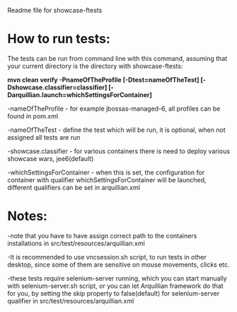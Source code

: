 ﻿Readme file for showcase-ftests

How to run tests:
=================

The tests can be run from command line with this command, assuming that your current directory is the directory with showcase-ftests:

**mvn clean verify -PnameOfTheProfile [-Dtest=nameOfTheTest] [-Dshowcase.classifier=classifier] [-Darquillian.launch=whichSettingsForContainer]**

-nameOfTheProfile - for example jbossas-managed-6, all profiles can be found in pom.xml

-nameOfTheTest - define the test which will be run, it is optional, when not assigned all tests are run

-showcase.classifier - for various containers there is need to deploy various showcase wars, jee6(default)

-whichSettingsForContainer - when this is set, the configuration for container with qualifier whichSettingsForContainer will be launched, different qualifiers 
	can be set in arquillian.xml

Notes:
======
-note that you have to have assign correct path to the containers installations in src/test/resources/arquillian.xml

-It is recommended to use vncsession.sh script, to run tests in other desktop, since some of them are sensitive on mouse movements, clicks etc.

-these tests require selenium-server running, which you can start manually with selenium-server.sh script, or you can let Arquillian framework
 do that for you, by setting the skip property to false(default) for selenium-server qualifier in src/test/resources/arquillian.xml

